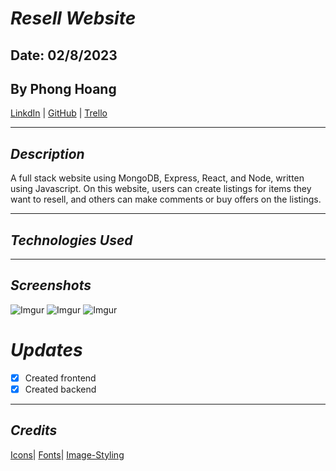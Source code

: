 # **_Resell Website_**

## Date: 02/8/2023

## By Phong Hoang

[LinkdIn](https://www.linkedin.com/in/phong-hoang-2a8659265/recent-activity/shares/) | [GitHub](https://github.com/settings/profile) | [Trello](https://trello.com/b/OErS0hnO/full-stack-resell-website)

---

## **_Description_**

A full stack website using MongoDB, Express, React, and Node, written using Javascript. On this website, users can create listings for items they want to resell, and others can make comments or buy offers on the listings.

---

## **_Technologies Used_**

---

## **_Screenshots_**

![Imgur](https://i.imgur.com/tk07LQj.png)
![Imgur](https://i.imgur.com/7FVZZjk.png)
![Imgur](https://i.imgur.com/l0TdETL.png)

# **_Updates_**

- [x] Created frontend
- [x] Created backend

---

## _Credits_

[Icons](https://fonts.google.com/icons)|
[Fonts](https://fonts.google.com/)|
[Image-Styling](https://www.freepik.com/free-photos-vectors/wallpaper-pattern)
